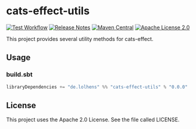 # cats-effect-utils

[![Test Workflow](https://github.com/LolHens/cats-effect-utils/workflows/test/badge.svg)](https://github.com/LolHens/cats-effect-utils/actions?query=workflow%3Atest)
[![Release Notes](https://img.shields.io/github/release/LolHens/cats-effect-utils.svg?maxAge=3600)](https://github.com/LolHens/cats-effect-utils/releases/latest)
[![Maven Central](https://img.shields.io/maven-central/v/de.lolhens/cats-effect-utils_2.13)](https://search.maven.org/artifact/de.lolhens/cats-effect-utils_2.13)
[![Apache License 2.0](https://img.shields.io/github/license/LolHens/cats-effect-utils.svg?maxAge=3600)](https://www.apache.org/licenses/LICENSE-2.0)

This project provides several utility methods for cats-effect.

## Usage

### build.sbt

```sbt
libraryDependencies += "de.lolhens" %% "cats-effect-utils" % "0.0.0"
```

## License

This project uses the Apache 2.0 License. See the file called LICENSE.
